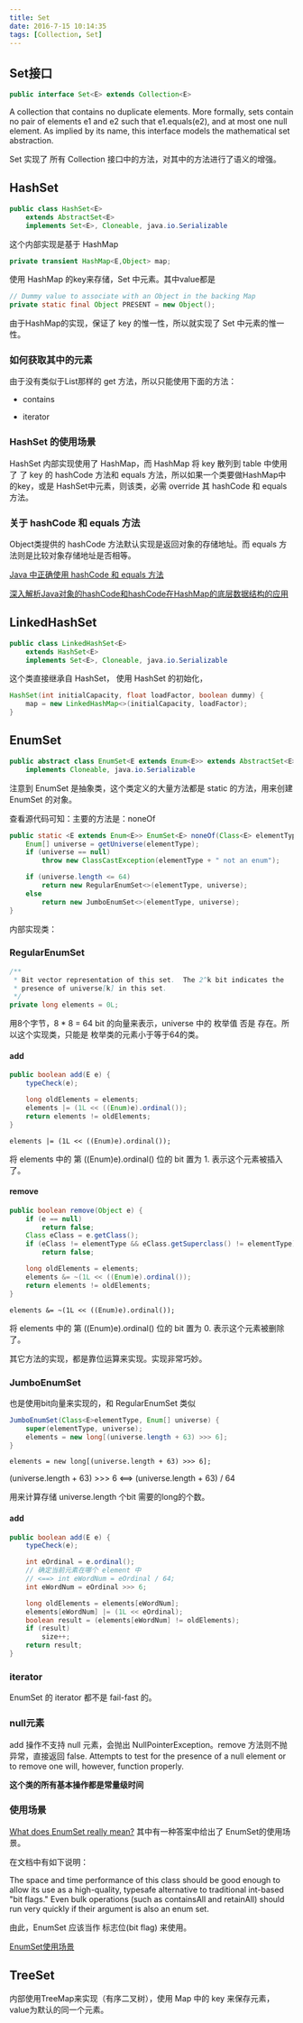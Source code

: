 ```yaml
---
title: Set
date: 2016-7-15 10:14:35
tags: [Collection, Set]
---
```


## Set接口

``` java
public interface Set<E> extends Collection<E>
```

A collection that contains no duplicate elements. More formally, sets contain no pair of elements e1 and e2 such that e1.equals(e2), and at most one null element. As implied by its name, this interface models the mathematical set abstraction. 

Set 实现了 所有 Collection 接口中的方法，对其中的方法进行了语义的增强。

## HashSet

``` java
public class HashSet<E>
    extends AbstractSet<E>
    implements Set<E>, Cloneable, java.io.Serializable
```

这个内部实现是基于 HashMap

``` java
private transient HashMap<E,Object> map;
```

使用 HashMap 的key来存储，Set 中元素。其中value都是

``` java
// Dummy value to associate with an Object in the backing Map
private static final Object PRESENT = new Object();
```

由于HashMap的实现，保证了 key 的惟一性，所以就实现了 Set 中元素的惟一性。

### 如何获取其中的元素

由于没有类似于List那样的 get 方法，所以只能使用下面的方法：

* contains

* iterator

### HashSet 的使用场景

HashSet 内部实现使用了 HashMap，而 HashMap 将 key 散列到 table 中使用了 了 key 的 hashCode 方法和 equals 方法，所以如果一个类要做HashMap中的key，或是 HashSet中元素，则该类，必需 override 其 hashCode 和 equals 方法。

### 关于 hashCode 和 equals 方法

Object类提供的 hashCode 方法默认实现是返回对象的存储地址。而 equals 方法则是比较对象存储地址是否相等。


[Java 中正确使用 hashCode 和 equals 方法](http://www.oschina.net/question/82993_75533)

[深入解析Java对象的hashCode和hashCode在HashMap的底层数据结构的应用](http://kakajw.iteye.com/blog/935226)

## LinkedHashSet

``` java
public class LinkedHashSet<E>
    extends HashSet<E>
    implements Set<E>, Cloneable, java.io.Serializable
```

这个类直接继承自 HashSet， 使用 HashSet 的初始化，

``` java
HashSet(int initialCapacity, float loadFactor, boolean dummy) {
    map = new LinkedHashMap<>(initialCapacity, loadFactor);
}
```

## EnumSet

``` java
public abstract class EnumSet<E extends Enum<E>> extends AbstractSet<E>
    implements Cloneable, java.io.Serializable
```

注意到 EnumSet 是抽象类，这个类定义的大量方法都是 static 的方法，用来创建 EnumSet 的对象。

查看源代码可知：主要的方法是：noneOf

``` java
public static <E extends Enum<E>> EnumSet<E> noneOf(Class<E> elementType) {
    Enum[] universe = getUniverse(elementType);
    if (universe == null)
        throw new ClassCastException(elementType + " not an enum");

    if (universe.length <= 64)
        return new RegularEnumSet<>(elementType, universe);
    else
        return new JumboEnumSet<>(elementType, universe);
}
```

内部实现类：

### RegularEnumSet

``` java
/**
 * Bit vector representation of this set.  The 2^k bit indicates the
 * presence of universe[k] in this set.
 */
private long elements = 0L;
```

用8个字节，8 * 8 = 64 bit 的向量来表示，universe 中的 枚举值 否是 存在。所以这个实现类，只能是 枚举类的元素小于等于64的类。

#### add 

``` java
public boolean add(E e) {
    typeCheck(e);

    long oldElements = elements;
    elements |= (1L << ((Enum)e).ordinal());
    return elements != oldElements;
}
```

	elements |= (1L << ((Enum)e).ordinal());

将 elements 中的 第 ((Enum)e).ordinal() 位的 bit 置为 1. 表示这个元素被插入了。

#### remove

``` java
public boolean remove(Object e) {
    if (e == null)
        return false;
    Class eClass = e.getClass();
    if (eClass != elementType && eClass.getSuperclass() != elementType)
        return false;

    long oldElements = elements;
    elements &= ~(1L << ((Enum)e).ordinal());
    return elements != oldElements;
}
```

	elements &= ~(1L << ((Enum)e).ordinal());

将 elements 中的 第 ((Enum)e).ordinal() 位的 bit 置为 0. 表示这个元素被删除了。

其它方法的实现，都是靠位运算来实现。实现非常巧妙。


### JumboEnumSet

也是使用bit向量来实现的，和 RegularEnumSet 类似

``` java
JumboEnumSet(Class<E>elementType, Enum[] universe) {
    super(elementType, universe);
    elements = new long[(universe.length + 63) >>> 6];
}
```

	elements = new long[(universe.length + 63) >>> 6];

(universe.length + 63) >>> 6 <==> (universe.length + 63) / 64

用来计算存储 universe.length 个bit 需要的long的个数。

#### add

``` java
public boolean add(E e) {
    typeCheck(e);

    int eOrdinal = e.ordinal();
    // 确定当前元素在哪个 element 中
    // <==> int eWordNum = eOrdinal / 64;
    int eWordNum = eOrdinal >>> 6;

    long oldElements = elements[eWordNum];
    elements[eWordNum] |= (1L << eOrdinal);
    boolean result = (elements[eWordNum] != oldElements);
    if (result)
        size++;
    return result;
}
```
### iterator

EnumSet 的 iterator 都不是 fail-fast 的。

### null元素

add 操作不支持 null 元素，会抛出 NullPointerException。remove 方法则不抛异常，直接返回 false. Attempts to test for the presence of a null element or to remove one will, however, function properly. 

**这个类的所有基本操作都是常量级时间**

### 使用场景


[What does EnumSet really mean?](http://stackoverflow.com/questions/11825009/what-does-enumset-really-mean) 其中有一种答案中给出了 EnumSet的使用场景。

在文档中有如下说明：

The space and time performance of this class should be good enough to allow its use as a high-quality, typesafe alternative to traditional int-based "bit flags." Even bulk operations (such as containsAll and retainAll) should run very quickly if their argument is also an enum set.

由此，EnumSet 应该当作 标志位(bit flag) 来使用。

[EnumSet使用场景](http://blog.csdn.net/zengqiang1/article/details/49841551)

## TreeSet

内部使用TreeMap来实现（有序二叉树），使用 Map 中的 key 来保存元素，value为默认的同一个元素。